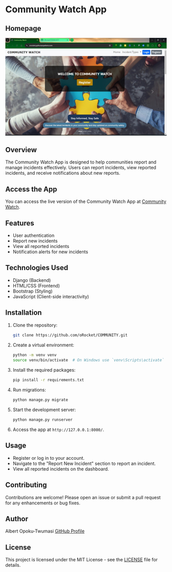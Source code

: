 # Community Watch App

## Homepage
![Homepage](static/images/homepage.jpg)

## Overview
The Community Watch App is designed to help communities report and manage incidents effectively. Users can report incidents, view reported incidents, and receive notifications about new reports.


## Access the App
You can access the live version of the Community Watch App at [Community Watch](https://orocket.pythonanywhere.com/).

## Features
- User authentication
- Report new incidents
- View all reported incidents
- Notification alerts for new incidents

## Technologies Used
- Django (Backend)
- HTML/CSS (Frontend)
- Bootstrap (Styling)
- JavaScript (Client-side interactivity)

## Installation

1. Clone the repository:
   ```bash
   git clone https://github.com/oRocket/COMMUNITY.git
   ```

2. Create a virtual environment:
   ```bash
   python -m venv venv
   source venv/bin/activate  # On Windows use `venv\Scripts\activate`
   ```

3. Install the required packages:
   ```bash
   pip install -r requirements.txt
   ```

4. Run migrations:
   ```bash
   python manage.py migrate
   ```

5. Start the development server:
   ```bash
   python manage.py runserver
   ```

6. Access the app at `http://127.0.0.1:8000/`.

## Usage
- Register or log in to your account.
- Navigate to the "Report New Incident" section to report an incident.
- View all reported incidents on the dashboard.

## Contributing
Contributions are welcome! Please open an issue or submit a pull request for any enhancements or bug fixes.

## Author
Albert Opoku-Twumasi
[GitHub Profile](https://github.com/oRocket)

## License
This project is licensed under the MIT License - see the [LICENSE](LICENSE) file for details.
